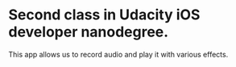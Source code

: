 # Second class in Udacity iOS developer nanodegree.

This app allows us to record audio and play it with various effects.